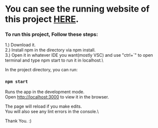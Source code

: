 # You can see the running website of this project [HERE](https://vivdhiman.github.io/WeatherApp/).

### To run this project, Follow these steps:
1.) Download it.\
2.) Install npm in the directory via npm install.\
3.) Open it in whatever IDE you want(mostly VSC) and use "ctrl+`" to open terminal and type npm start to run it in localhost.\

In the project directory, you can run:

### `npm start`

Runs the app in the development mode.\
Open [http://localhost:3000](http://localhost:3000) to view it in the browser.

The page will reload if you make edits.\
You will also see any lint errors in the console.\

Thank You. :) 


